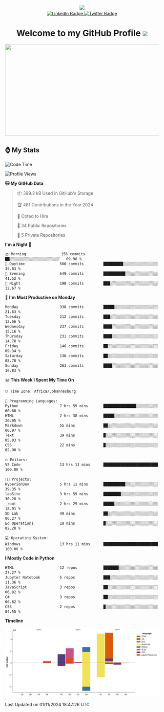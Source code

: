 <div id="header" align="center">
  <img src="https://github.com/user-attachments/assets/c79c3d9c-c1c6-4de8-b134-d96659ba3b04" width="100"/>

 <div id="badges">
   <a href="/br-code">
     <img src="https://img.shields.io/badge/Website-blue?style=for-the-badge&logoColor=white" alt="LinkedIn Badge">
   </a>
  
   <a href="/searxng-docker">
     <img src="https://img.shields.io/badge/searXNG-lightblue?style=for-the-badge&logo=twitter&logoColor=white" alt="Twitter Badge">
   </a>
 </div>
 
 <h1>
  Welcome to my GitHub Profile 
   <img src="https://media.giphy.com/media/hvRJCLFzcasrR4ia7z/giphy.gif" width="30px"/>
 </h1>
 
 <div align="center">
   <img src="https://media.giphy.com/media/dWesBcTLavkZuG35MI/giphy.gif" width="600" height="300"/>
 </div>
</div>

## ⌚ My Stats

<!--START_SECTION:waka-->
![Code Time](http://img.shields.io/badge/Code%20Time-75%20hrs%2031%20mins-blue)

![Profile Views](http://img.shields.io/badge/Profile%20Views-17-blue)

**🐱 My GitHub Data** 

> 📦 399.2 kB Used in GitHub's Storage 
 > 
> 🏆 481 Contributions in the Year 2024
 > 
> 💼 Opted to Hire
 > 
> 📜 34 Public Repositories 
 > 
> 🔑 5 Private Repositories 
 > 
**I'm a Night 🦉** 

```text
🌞 Morning                156 commits         ██░░░░░░░░░░░░░░░░░░░░░░░   09.98 % 
🌆 Daytime                560 commits         █████████░░░░░░░░░░░░░░░░   35.83 % 
🌃 Evening                649 commits         ██████████░░░░░░░░░░░░░░░   41.52 % 
🌙 Night                  198 commits         ███░░░░░░░░░░░░░░░░░░░░░░   12.67 % 
```
📅 **I'm Most Productive on Monday** 

```text
Monday                   338 commits         █████░░░░░░░░░░░░░░░░░░░░   21.63 % 
Tuesday                  212 commits         ███░░░░░░░░░░░░░░░░░░░░░░   13.56 % 
Wednesday                237 commits         ████░░░░░░░░░░░░░░░░░░░░░   15.16 % 
Thursday                 231 commits         ████░░░░░░░░░░░░░░░░░░░░░   14.78 % 
Friday                   146 commits         ██░░░░░░░░░░░░░░░░░░░░░░░   09.34 % 
Saturday                 136 commits         ██░░░░░░░░░░░░░░░░░░░░░░░   08.70 % 
Sunday                   263 commits         ████░░░░░░░░░░░░░░░░░░░░░   16.83 % 
```


📊 **This Week I Spent My Time On** 

```text
🕑︎ Time Zone: Africa/Johannesburg

💬 Programming Languages: 
Python                   7 hrs 59 mins       ███████████████░░░░░░░░░░   60.60 % 
HTML                     2 hrs 38 mins       █████░░░░░░░░░░░░░░░░░░░░   20.05 % 
Markdown                 55 mins             ██░░░░░░░░░░░░░░░░░░░░░░░   06.97 % 
Text                     39 mins             █░░░░░░░░░░░░░░░░░░░░░░░░   05.03 % 
CSS                      22 mins             █░░░░░░░░░░░░░░░░░░░░░░░░   02.90 % 

🔥 Editors: 
VS Code                  13 hrs 11 mins      █████████████████████████   100.00 % 

🐱‍💻 Projects: 
HyperionDev              5 hrs 11 mins       ██████████░░░░░░░░░░░░░░░   39.35 % 
labSite                  3 hrs 59 mins       ████████░░░░░░░░░░░░░░░░░   30.28 % 
_root                    2 hrs 29 mins       █████░░░░░░░░░░░░░░░░░░░░   18.91 % 
SD Lab                   49 mins             ██░░░░░░░░░░░░░░░░░░░░░░░   06.27 % 
Ed Operations            18 mins             █░░░░░░░░░░░░░░░░░░░░░░░░   02.28 % 

💻 Operating System: 
Windows                  13 hrs 11 mins      █████████████████████████   100.00 % 
```

**I Mostly Code in Python** 

```text
HTML                     12 repos            ███████░░░░░░░░░░░░░░░░░░   27.27 % 
Jupyter Notebook         5 repos             ███░░░░░░░░░░░░░░░░░░░░░░   11.36 % 
JavaScript               3 repos             ██░░░░░░░░░░░░░░░░░░░░░░░   06.82 % 
C#                       3 repos             ██░░░░░░░░░░░░░░░░░░░░░░░   06.82 % 
CSS                      2 repos             █░░░░░░░░░░░░░░░░░░░░░░░░   04.55 % 
```



**Timeline**

![Lines of Code chart](https://raw.githubusercontent.com/brandenvs/brandenvs/main/assets/bar_graph.png)


 Last Updated on 01/11/2024 18:47:26 UTC
<!--END_SECTION:waka-->
<!--
**brandenvs/brandenvs** is a ✨ _special_ ✨ repository because its `README.md` (this file) appears on your GitHub profile.

Here are some ideas to get you started:

- 🔭 I’m currently working on ...
- 🌱 I’m currently learning ...
- 👯 I’m looking to collaborate on ...
- 🤔 I’m looking for help with ...
- 💬 Ask me about ...
- 📫 How to reach me: ...
- 😄 Pronouns: ...
- ⚡ Fun fact: ...
-->
